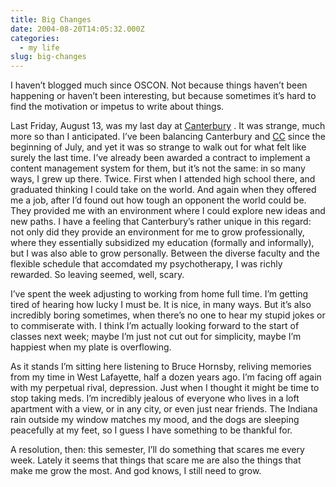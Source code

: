 ```yaml
---
title: Big Changes
date: 2004-08-20T14:05:32.000Z
categories:
  - my life
slug: big-changes
---
```

I haven’t blogged much since OSCON. Not because things haven’t been happening or haven’t been interesting, but because sometimes it’s hard to find the motivation or impetus to write about things.

Last Friday, August 13, was my last day at [Canterbury][1] . It was strange, much more so than I anticipated. I’ve been balancing Canterbury and [CC][2]  since the beginning of July, and yet it was so strange to walk out for what felt like surely the last time. I’ve already been awarded a contract to implement a content management system for them, but it’s not the same: in so many ways, I grew up there. Twice. First when I attended high school there, and graduated thinking I could take on the world. And again when they offered me a job, after I’d found out how tough an opponent the world could be. They provided me with an environment where I could explore new ideas and new paths. I have a feeling that Canterbury’s rather unique in this regard: not only did they provide an environment for me to grow professionally, where they essentially subsidized my education (formally and informally), but I was also able to grow personally. Between the diverse faculty and the flexible schedule that accomdated my psychotherapy, I was richly rewarded. So leaving seemed, well, scary.

I’ve spent the week adjusting to working from home full time. I’m getting tired of hearing how lucky I must be. It is nice, in many ways. But it’s also incredibly boring sometimes, when there’s no one to hear my stupid jokes or to commiserate with. I think I’m actually looking forward to the start of classes next week; maybe I’m just not cut out for simplicity, maybe I’m happiest when my plate is overflowing.

As it stands I’m sitting here listening to Bruce Hornsby, reliving memories from my time in West Lafayette, half a dozen years ago. I’m facing off again with my perpetual rival, depression. Just when I thought it might be time to stop taking meds. I’m incredibly jealous of everyone who lives in a loft apartment with a view, or in any city, or even just near friends. The Indiana rain outside my window matches my mood, and the dogs are sleeping peacefully at my feet, so I guess I have something to be thankful for.

A resolution, then: this semester, I’ll do something that scares me every week. Lately it seems that things that scare me are also the things that make me grow the most. And god knows, I still need to grow.



 [1]: http://canterburyschool.org
 [2]: http://creativecommons.org
